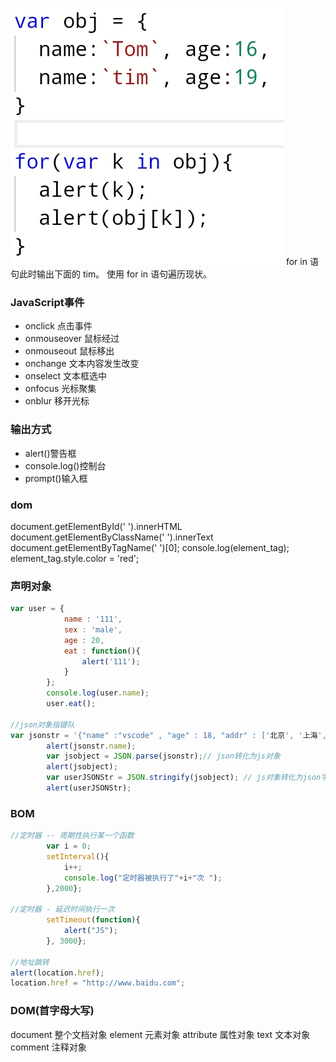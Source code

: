 ![输入图片说明](/imgs/2024-05-17/UKxNwArwbGBQLY3p.jpeg)
for in 语句此时输出下面的 tim。
使用 for in 语句遍历现状。

### JavaScript事件

 - onclick 点击事件
 - onmouseover 鼠标经过
 - onmouseout 鼠标移出
 - onchange 文本内容发生改变
 - onselect 文本框选中
 - onfocus 光标聚集
 - onblur 移开光标
### 输出方式
 - alert()警告框
 - console.log()控制台
 - prompt()输入框
### dom
document.getElementById('   ').innerHTML
document.getElementByClassName('   ').innerText
document.getElementByTagName('   ')[0];
console.log(element_tag);
element_tag.style.color = 'red';
### 声明对象
```js
var user = {
			name : '111',
			sex : 'male',
			age : 20,
			eat : function(){
				alert('111');
			}
		};
		console.log(user.name);
		user.eat();

//json对象指键队
var jsonstr = '{"name" :"vscode" , "age" : 18, "addr" : ['北京', '上海', '深圳']}';
		alert(jsonstr.name);
		var jsobject = JSON.parse(jsonstr);// json转化为js对象
		alert(jsobject);
		var userJSONStr = JSON.stringify(jsobject); // js对象转化为json字符串
		alert(userJSONStr);
```

### BOM
```js
//定时器 -- 周期性执行某一个函数
		var i = 0;
		setInterval(){
			i++;
			console.log("定时器被执行了"+i+"次 ");
		},2000};

//定时器 - 延迟时间执行一次
		setTimeout(function){
			alert("JS");
		}, 3000};

//地址跳转
alert(location.href);
location.href = "http://www.baidu.com";


```

### DOM(首字母大写)
document 整个文档对象
element 元素对象
attribute 属性对象
text 文本对象
comment 注释对象


<!--stackedit_data:
eyJoaXN0b3J5IjpbLTE3MTQyODk4NTksMjE0NzE3NjY1NSwtOD
U3MzkyODAzLC0zMTc3MzYzNTgsLTEwOTIzNTg0MDIsNzY4MDkw
NTI0LDIyNzUxNTk2OCwtMTUyMjc0NTkwOCwtMjA4ODc0NjYxMi
wtMTA4MTAzNzI5XX0=
-->